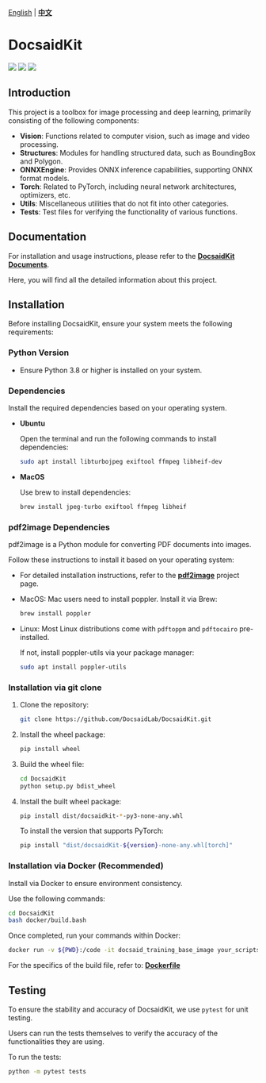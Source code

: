[English](./README.md) | **[中文](./README_tw.md)**

# DocsaidKit

<p align="left">
    <a href="./LICENSE"><img src="https://img.shields.io/badge/license-Apache%202-dfd.svg"></a>
    <a href="https://github.com/DocsaidLab/DocsaidKit/releases"><img src="https://img.shields.io/github/v/release/DocsaidLab/DocsaidKit?color=ffa"></a>
    <a href=""><img src="https://img.shields.io/badge/python-3.8+-aff.svg"></a>
</p>

## Introduction

This project is a toolbox for image processing and deep learning, primarily consisting of the following components:

- **Vision**: Functions related to computer vision, such as image and video processing.
- **Structures**: Modules for handling structured data, such as BoundingBox and Polygon.
- **ONNXEngine**: Provides ONNX inference capabilities, supporting ONNX format models.
- **Torch**: Related to PyTorch, including neural network architectures, optimizers, etc.
- **Utils**: Miscellaneous utilities that do not fit into other categories.
- **Tests**: Test files for verifying the functionality of various functions.

## Documentation

For installation and usage instructions, please refer to the [**DocsaidKit Documents**](https://docsaid.org/en/docs/docsaidkit).

Here, you will find all the detailed information about this project.

## Installation

Before installing DocsaidKit, ensure your system meets the following requirements:

### Python Version

- Ensure Python 3.8 or higher is installed on your system.

### Dependencies

Install the required dependencies based on your operating system.

- **Ubuntu**

  Open the terminal and run the following commands to install dependencies:

  ```bash
  sudo apt install libturbojpeg exiftool ffmpeg libheif-dev
  ```

- **MacOS**

  Use brew to install dependencies:

  ```bash
  brew install jpeg-turbo exiftool ffmpeg libheif
  ```

### pdf2image Dependencies

pdf2image is a Python module for converting PDF documents into images.

Follow these instructions to install it based on your operating system:

- For detailed installation instructions, refer to the [**pdf2image**](https://github.com/Belval/pdf2image) project page.

- MacOS: Mac users need to install poppler. Install it via Brew:

  ```bash
  brew install poppler
  ```

- Linux: Most Linux distributions come with `pdftoppm` and `pdftocairo` pre-installed.

  If not, install poppler-utils via your package manager:

  ```bash
  sudo apt install poppler-utils
  ```

### Installation via git clone

1. Clone the repository:

   ```bash
   git clone https://github.com/DocsaidLab/DocsaidKit.git
   ```

2. Install the wheel package:

   ```bash
   pip install wheel
   ```

3. Build the wheel file:

   ```bash
   cd DocsaidKit
   python setup.py bdist_wheel
   ```

4. Install the built wheel package:

   ```bash
   pip install dist/docsaidkit-*-py3-none-any.whl
   ```

   To install the version that supports PyTorch:

   ```bash
   pip install "dist/docsaidKit-${version}-none-any.whl[torch]"
   ```

### Installation via Docker (Recommended)

Install via Docker to ensure environment consistency.

Use the following commands:

```bash
cd DocsaidKit
bash docker/build.bash
```

Once completed, run your commands within Docker:

```bash
docker run -v ${PWD}:/code -it docsaid_training_base_image your_scripts.py
```

For the specifics of the build file, refer to: [**Dockerfile**](https://github.com/DocsaidLab/DocsaidKit/blob/main/docker/Dockerfile)

## Testing

To ensure the stability and accuracy of DocsaidKit, we use `pytest` for unit testing.

Users can run the tests themselves to verify the accuracy of the functionalities they are using.

To run the tests:

```bash
python -m pytest tests
```
